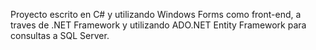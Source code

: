 Proyecto escrito en C# y utilizando Windows Forms como front-end,
a traves de .NET Framework y utilizando ADO.NET Entity Framework para consultas a SQL Server.

